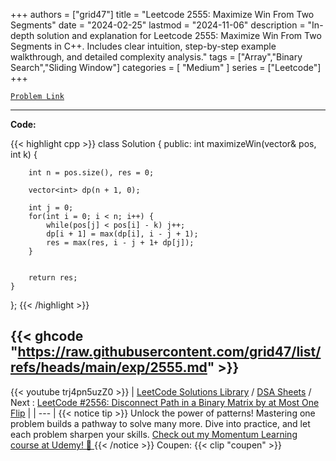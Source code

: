 
+++
authors = ["grid47"]
title = "Leetcode 2555: Maximize Win From Two Segments"
date = "2024-02-25"
lastmod = "2024-11-06"
description = "In-depth solution and explanation for Leetcode 2555: Maximize Win From Two Segments in C++. Includes clear intuition, step-by-step example walkthrough, and detailed complexity analysis."
tags = ["Array","Binary Search","Sliding Window"]
categories = [
    "Medium"
]
series = ["Leetcode"]
+++



[`Problem Link`](https://leetcode.com/problems/maximize-win-from-two-segments/description/)

---
**Code:**

{{< highlight cpp >}}
class Solution {
public:
    int maximizeWin(vector<int>& pos, int k) {
        
        int n = pos.size(), res = 0;
        
        vector<int> dp(n + 1, 0);
        
        int j = 0;
        for(int i = 0; i < n; i++) {
            while(pos[j] < pos[i] - k) j++;
            dp[i + 1] = max(dp[i], i - j + 1);
            res = max(res, i - j + 1+ dp[j]);
        }
        
        
        return res;
    }
};
{{< /highlight >}}

{{< ghcode "https://raw.githubusercontent.com/grid47/list/refs/heads/main/exp/2555.md" >}}
---
{{< youtube trj4pn5uzZ0 >}}
| [LeetCode Solutions Library](https://grid47.xyz/leetcode/) / [DSA Sheets](https://grid47.xyz/sheets/) / Next : [LeetCode #2556: Disconnect Path in a Binary Matrix by at Most One Flip](https://grid47.xyz/posts/leetcode-2556-disconnect-path-in-a-binary-matrix-by-at-most-one-flip-solution/) |
| --- |
{{< notice tip >}}
Unlock the power of patterns! Mastering one problem builds a pathway to solve many more. Dive into practice, and let each problem sharpen your skills. [Check out my Momentum Learning course at Udemy! 🚀 ](https://www.udemy.com/course/algorithms-and-data-structures-in-cpp/)
{{< /notice >}}
Coupen: {{< clip "coupen" >}}
